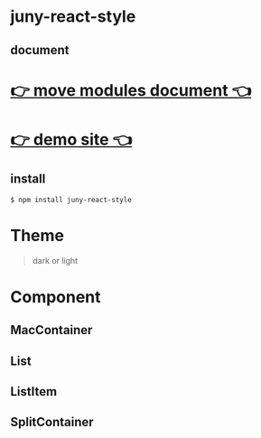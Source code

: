 # juny-react-style

## document

# [👉 move modules document 👈](https://juny.blog/blog/docs/juny-react-style.md)
# [👉 demo site 👈](https://juny.blog)

## install

```shell
$ npm install juny-react-style
```
# Theme
> dark or light

# Component
## MacContainer
## List 
## ListItem
## SplitContainer



